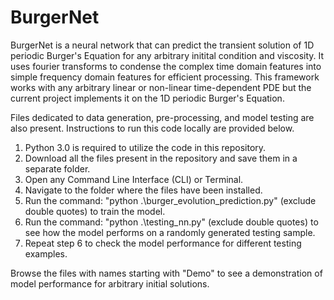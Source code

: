 # BurgerNet
BurgerNet is a neural network that can predict the transient solution of 1D periodic Burger's Equation for any arbitrary initital condition and viscosity. It uses fourier transforms to condense the complex time domain features into simple frequency domain features for efficient processing. This framework works with any arbitrary linear or non-linear time-dependent PDE but the current project implements it on the 1D periodic Burger's Equation.

Files dedicated to data generation, pre-processing, and model testing are also present. Instructions to run this code locally are provided below.

1. Python 3.0 is required to utilize the code in this repository.
2. Download all the files present in the repository and save them in a separate folder.
3. Open any Command Line Interface (CLI) or Terminal.
4. Navigate to the folder where the files have been installed.
5. Run the command: "python .\burger_evolution_prediction.py" (exclude double quotes) to train the model.
6. Run the command: "python .\testing_nn.py" (exclude double quotes) to see how the model performs on a randomly generated testing sample.
7. Repeat step 6 to check the model performance for different testing examples.

Browse the files with names starting with "Demo" to see a demonstration of model performance for arbitrary initial solutions.

